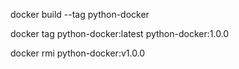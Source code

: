 docker build --tag python-docker

docker tag python-docker:latest python-docker:1.0.0

docker rmi python-docker:v1.0.0

